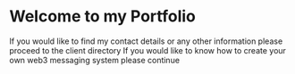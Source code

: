 # Welcome to my Portfolio

If you would like to find my contact details or any other information please proceed to the client directory
If you would like to know how to create your own web3 messaging system please continue






